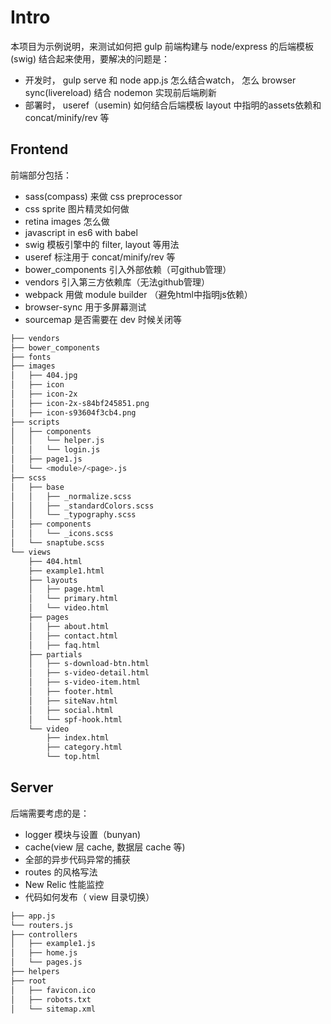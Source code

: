 
# Intro
本项目为示例说明，来测试如何把 gulp 前端构建与 node/express 的后端模板(swig) 结合起来使用，要解决的问题是：

- 开发时， gulp serve 和 node app.js 怎么结合watch， 怎么 browser sync(livereload) 结合 nodemon 实现前后端刷新
- 部署时， useref（usemin) 如何结合后端模板 layout 中指明的assets依赖和concat/minify/rev 等

## Frontend

前端部分包括：

- sass(compass) 来做 css preprocessor
- css sprite 图片精灵如何做
- retina images 怎么做
- javascript in es6 with babel
- swig 模板引擎中的 filter, layout 等用法
- useref 标注用于 concat/minify/rev 等
- bower_components 引入外部依赖（可github管理）
- vendors 引入第三方依赖库（无法github管理）
- webpack 用做 module builder （避免html中指明js依赖）
- browser-sync 用于多屏幕测试
- sourcemap 是否需要在 dev 时候关闭等

```bash
├── vendors
├── bower_components
├── fonts
├── images
│   ├── 404.jpg
│   ├── icon
│   ├── icon-2x
│   ├── icon-2x-s84bf245851.png
│   ├── icon-s93604f3cb4.png
├── scripts
│   ├── components
│   │   └── helper.js
│   │   └── login.js
│   ├── page1.js
│   └── <module>/<page>.js
├── scss
│   ├── base
│   │   ├── _normalize.scss
│   │   ├── _standardColors.scss
│   │   └── _typography.scss
│   ├── components
│   │   └── _icons.scss
│   └── snaptube.scss
└── views
    ├── 404.html
    ├── example1.html
    ├── layouts
    │   ├── page.html
    │   └── primary.html
    │   └── video.html
    ├── pages
    │   ├── about.html
    │   ├── contact.html
    │   ├── faq.html
    ├── partials
    │   ├── s-download-btn.html
    │   ├── s-video-detail.html
    │   ├── s-video-item.html
    │   ├── footer.html
    │   ├── siteNav.html
    │   ├── social.html
    │   └── spf-hook.html
    └── video
        ├── index.html
        ├── category.html
        └── top.html
```

## Server

后端需要考虑的是：

- logger 模块与设置（bunyan)
- cache(view 层 cache, 数据层 cache 等)
- 全部的异步代码异常的捕获
- routes 的风格写法
- New Relic 性能监控
- 代码如何发布（ view 目录切换）

```bash
├── app.js
└── routers.js
├── controllers
│   ├── example1.js
│   ├── home.js
│   └── pages.js
├── helpers
├── root
│   ├── favicon.ico
│   ├── robots.txt
│   └── sitemap.xml
```

